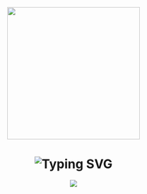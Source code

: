 <p align="center">
  <a href="https://github.com/Scar-xdk/AkumaBot-MD">
    <img src="https://raw.githubusercontent.com/Scar-xdk/AkumaBot-MD/main/16d679c8d5f743d9ad0f22934ef8cddb.png" width="300"/>
  </a>
</p>

<h1 align="center">
  <img src="https://readme-typing-svg.herokuapp.com?font=Fira+Code&size=30&duration=4000&pause=1000&color=FF0000&center=true&vCenter=true&width=435&lines=𝑨𝒌𝒊𝒓𝒂𝑩𝒐𝒕-𝐌𝐃+;𝑩𝑶𝑻+𝑴𝑼𝑳𝑻𝑰+𝑫𝑬𝑽𝑰𝑪𝑬+;𝟏.𝟏.𝟎+%E2%9C%94" alt="Typing SVG" />
</h1>


<p align="center">
  <a href="https://whatsapp.com/channel/0029VbAVdnQ23n3WMAmqXA1O">
    <img src="https://img.shields.io/badge/Canal%20do%20WhatsApp-25D366?style=for-the-badge&logo=whatsapp&logoColor=white" />
  </a>
</p>

